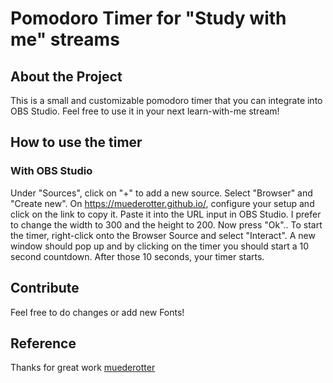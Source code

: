 # Pomodoro Timer for "Study with me" streams
## About the Project
This is a small and customizable pomodoro timer that you can integrate into OBS Studio. Feel free to use it in your next learn-with-me stream!

## How to use the timer
### With OBS Studio
Under "Sources", click on "+" to add a new source. Select "Browser" and "Create new". On https://muederotter.github.io/, configure your setup and click on the link to copy it. Paste it into the URL input in OBS Studio. I prefer to change the width to 300 and the height to 200. Now press "Ok".. To start the timer, right-click onto the Browser Source and select "Interact". A new window should pop up and by clicking on the timer you should start a 10 second countdown. After those 10 seconds, your timer starts.

## Contribute
Feel free to do changes or add new Fonts!

## Reference
Thanks for great work [muederotter](https://github.com/muederotter/muederotter.github.io/tree/main)